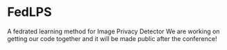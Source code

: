 # FedLPS
A fedrated learning method for Image Privacy Detector
We are working on getting our code together and it will be made public after the conference!

